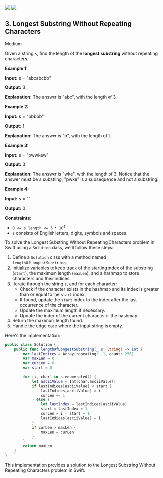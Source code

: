 [![](https://img.shields.io/github/stars/LeetCode-in-Swift/LeetCode-in-Swift?label=Stars&style=flat-square)](https://github.com/LeetCode-in-Swift/LeetCode-in-Swift)
[![](https://img.shields.io/github/forks/LeetCode-in-Swift/LeetCode-in-Swift?label=Fork%20me%20on%20GitHub%20&style=flat-square)](https://github.com/LeetCode-in-Swift/LeetCode-in-Swift/fork)

## 3\. Longest Substring Without Repeating Characters

Medium

Given a string `s`, find the length of the **longest substring** without repeating characters.

**Example 1:**

**Input:** s = "abcabcbb"

**Output:** 3

**Explanation:** The answer is "abc", with the length of 3. 

**Example 2:**

**Input:** s = "bbbbb"

**Output:** 1

**Explanation:** The answer is "b", with the length of 1. 

**Example 3:**

**Input:** s = "pwwkew"

**Output:** 3

**Explanation:** The answer is "wke", with the length of 3. Notice that the answer must be a substring, "pwke" is a subsequence and not a substring. 

**Example 4:**

**Input:** s = ""

**Output:** 0 

**Constraints:**

*   <code>0 <= s.length <= 5 * 10<sup>4</sup></code>
*   `s` consists of English letters, digits, symbols and spaces.

To solve the Longest Substring Without Repeating Characters problem in Swift using a `Solution` class, we'll follow these steps:

1. Define a `Solution` class with a method named `lengthOfLongestSubstring`.
2. Initialize variables to keep track of the starting index of the substring (`start`), the maximum length (`maxLen`), and a hashmap to store characters and their indices.
3. Iterate through the string `s`, and for each character:
   - Check if the character exists in the hashmap and its index is greater than or equal to the `start` index.
   - If found, update the `start` index to the index after the last occurrence of the character.
   - Update the maximum length if necessary.
   - Update the index of the current character in the hashmap.
4. Return the maximum length found.
5. Handle the edge case where the input string is empty.

Here's the implementation:

```swift
public class Solution {
    public func lengthOfLongestSubstring(_ s: String) -> Int {
        var lastIndices = Array(repeating: -1, count: 256)
        var maxLen = 0
        var curLen = 0
        var start = 0

        for (i, char) in s.enumerated() {
            let asciiValue = Int(char.asciiValue!)
            if lastIndices[asciiValue] < start {
                lastIndices[asciiValue] = i
                curLen += 1
            } else {
                let lastIndex = lastIndices[asciiValue]
                start = lastIndex + 1
                curLen = i - start + 1
                lastIndices[asciiValue] = i
            }
            if curLen > maxLen {
                maxLen = curLen
            }
        }
        return maxLen
    }
}
```

This implementation provides a solution to the Longest Substring Without Repeating Characters problem in Swift.